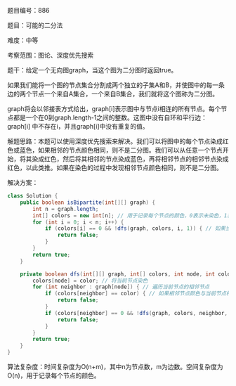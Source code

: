 题目编号：886

题目：可能的二分法

难度：中等

考察范围：图论、深度优先搜索

题干：给定一个无向图graph，当这个图为二分图时返回true。

如果我们能将一个图的节点集合分割成两个独立的子集A和B，并使图中的每一条边的两个节点一个来自A集合，一个来自B集合，我们就将这个图称为二分图。

graph将会以邻接表方式给出，graph[i]表示图中与节点i相连的所有节点。每个节点都是一个在0到graph.length-1之间的整数。这图中没有自环和平行边：graph[i] 中不存在i，并且graph[i]中没有重复的值。

解题思路：本题可以使用深度优先搜索来解决。我们可以将图中的每个节点染成红色或蓝色，如果相邻的节点颜色相同，则不是二分图。我们可以从任意一个节点开始，将其染成红色，然后将其相邻的节点染成蓝色，再将相邻节点的相邻节点染成红色，以此类推。如果在染色的过程中发现相邻节点颜色相同，则不是二分图。

解决方案：

```java
class Solution {
    public boolean isBipartite(int[][] graph) {
        int n = graph.length;
        int[] colors = new int[n]; // 用于记录每个节点的颜色，0表示未染色，1表示红色，-1表示蓝色
        for (int i = 0; i < n; i++) {
            if (colors[i] == 0 && !dfs(graph, colors, i, 1)) { // 如果当前节点未染色，从当前节点开始染色
                return false;
            }
        }
        return true;
    }

    private boolean dfs(int[][] graph, int[] colors, int node, int color) {
        colors[node] = color; // 将当前节点染色
        for (int neighbor : graph[node]) { // 遍历当前节点的相邻节点
            if (colors[neighbor] == color) { // 如果相邻节点颜色与当前节点相同，说明不是二分图
                return false;
            }
            if (colors[neighbor] == 0 && !dfs(graph, colors, neighbor, -color)) { // 如果相邻节点未染色，从相邻节点开始染色
                return false;
            }
        }
        return true;
    }
}
```

算法复杂度：时间复杂度为O(n+m)，其中n为节点数，m为边数。空间复杂度为O(n)，用于记录每个节点的颜色。